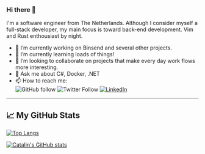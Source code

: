### Hi there 👋

I'm a software engineer from The Netherlands. Although I consider myself a full-stack developer, my main focus is toward back-end development. Vim and Rust enthousiast by night.

- 🔭 I’m currently working on Binsend and several other projects.
- 🌱 I’m currently learning loads of things!
- 👯 I’m looking to collaborate on projects that make every day work flows more interesting.
- 💬 Ask me about C#, Docker, .NET
- 📫 How to reach me:<br/>
	![GitHub follow](https://img.shields.io/github/followers/tluijken?label=Follow&style=social)
	![Twitter Follow](https://img.shields.io/twitter/follow/volittech?style=social)
	<a href="https://www.linkedin.com/in/thomasluijken"><img src="https://img.shields.io/badge/LinkedIn--_.svg?style=social&logo=linkedin" alt="LinkedIn"></a>
	
---
  
## &#x1f4c8; My GitHub Stats

[![Top Langs](https://github-readme-stats.vercel.app/api/top-langs/?username=tluijken&hide=java,html,css,scss&theme=radical)](https://github.com/anuraghazra/github-readme-stats)

[![Catalin's GitHub stats](https://github-readme-stats.vercel.app/api?username=tluijken&theme=radical)](https://github.com/anuraghazra/github-readme-stats)
